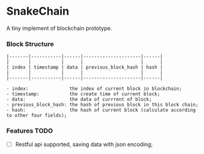 # SnakeChain
A tiny implement of blockchain prototype.

### Block Structure 
```
|-------|-----------|------|---------------------|------|
|       |           |      |                     |      |
| index | timestamp | data | previous_block_hash | hash |
|       |           |      |                     |      |
|-------|-----------|------|---------------------|------|

- index:               the index of current block in blockchain;
- timestamp:           the create time of current block;
- data:                the data of currrent of block;
- previous_block_hash: the hash of previous block in this block chain;
- hash:                the hash of current block (calculate according to other four fields);
```

### Features TODO

- [ ] Restful api supported, saving data with json encoding;
